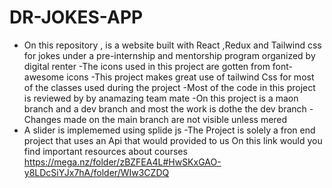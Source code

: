 # DR-JOKES-APP
- On this repository , is a website built with React ,Redux and Tailwind css for jokes under a pre-internship and mentorship program organized by digital renter 
-The icons used in this project are gotten from font-awesome icons 
-This project makes great use of tailwind Css for most of the classes used during the project
-Most of the code in this project is reviewed by by anamazing team mate
-On this project is a maon branch and a dev branch and most the work is dothe the dev branch
-Changes made on the main branch are not visible unless mered 
- A slider is implememed using splide js 
-The Project is solely  a fron end project that uses an Api that would provided to us 
On this link would you find important resources about courses https://mega.nz/folder/zBZFEA4L#HwSKxGAO-y8LDcSiYJx7hA/folder/WIw3CZDQ

 